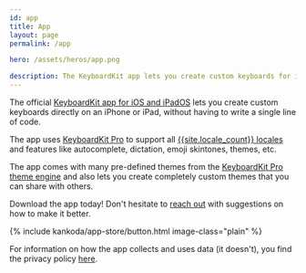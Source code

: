 ```yaml
---
id: app
title: App
layout: page
permalink: /app

hero: /assets/heros/app.png

description: The KeyboardKit app lets you create custom keyboards for iOS and iPadOS. It supports a bunch of features and lets you create completely custom themes.
---
```


The official [KeyboardKit app for iOS and iPadOS]({{site.appstore_url}}) lets you create custom keyboards directly on an iPhone or iPad, without having to write a single line of code.

The app uses [KeyboardKit Pro](/pro) to support all [{{site.locale_count}} locales](/locales) and features like autocomplete, dictation, emoji skintones, themes, etc. 

The app comes with many pre-defined themes from the [KeyboardKit Pro theme engine](/themes) and also lets you create completely custom themes that you can share with others.

Download the app today! Don't hesitate to [reach out]({{site.email}}) with suggestions on how to make it better. 

{% include kankoda/app-store/button.html image-class="plain" %}

For information on how the app collects and uses data (it doesn't), you find the privacy policy [here](/app/privacy-policy).